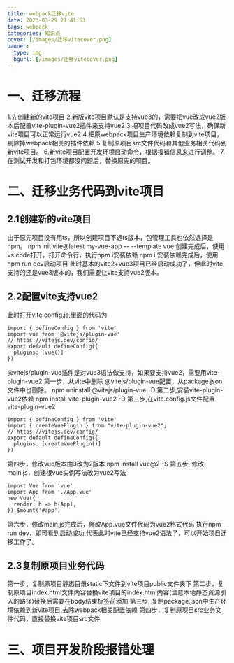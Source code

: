 ```yaml
---
title: webpack迁移vite
date: 2023-03-29 21:41:53
tags: webpack
categories: 知识点
cover: [/images/迁移vitecover.png]
banner: 
  type: img
  bgurl: [/images/迁移vitecover.png]
---
```

# 一、迁移流程
1.先创建新的vite项目
2.新版vite项目默认是支持vue3的，需要把vue改成vue2版本后配置vite-plugin-vue2插件来支持vue2
3.把项目代码改成vue2写法，确保新vite项目可以正常运行vue2
4.把原webpack项目生产环境依赖复制到vite项目，剔除掉webpack相关的插件依赖
5.复制原项目src文件代码和其他业务相关代码到新vite项目。
6.新vite项目配置开发环境启动命令，根据报错信息来进行调整。
7.在测试开发和打包环境都没问题后，替换原先的项目。
# 二、迁移业务代码到vite项目
## 2.1创建新的vite项目
由于原先项目没有用ts，所以创建项目不选ts版本，包管理工具也依然选择是npm。
npm init vite@latest my-vue-app -- --template vue
创建完成后，使用vs code打开，打开命令行，执行npm i安装依赖
npm i
安装依赖完成后，使用npm run dev启动项目
此时基本的vite2+vue3项目已经启动成功了，但此时vite支持的还是vue3版本的，我们需要让vite支持vue2版本。
## 2.2配置vite支持vue2
此时打开vite.config.js,里面的代码为
```
import { defineConfig } from 'vite'
import vue from '@vitejs/plugin-vue'
// https://vitejs.dev/config/
export default defineConfig({
  plugins: [vue()]
})
```
@vitejs/plugin-vue插件是对vue3语法做支持，如果要支持vue2，需要用vite-plugin-vue2
第一步，从vite中删除 @vitejs/plugin-vue配置，从package.json文件中也删除。
npm uninstall @vitejs/plugin-vue -D
第二步,安装vite-plugin-vue2依赖
npm install vite-plugin-vue2 -D
第三步,在vite.config.js文件配置vite-plugin-vue2
```
import { defineConfig } from 'vite'
import { createVuePlugin } from "vite-plugin-vue2";
// https://vitejs.dev/config/
export default defineConfig({
  plugins: [createVuePlugin()]
})
```
第四步，修改vue版本由3改为2版本
npm install vue@2 -S
第五步, 修改main.js，创建根vue实例写法改为vue2写法
```
import Vue from 'vue'
import App from './App.vue'
new Vue({
  render: h => h(App),
}).$mount('#app')
```
第六步，修改main.js完成后，修改App.vue文件代码为vue2格式代码
执行npm run dev，即可看到启动成功,代表此时vite已经支持vue2语法了，可以开始项目迁移工作了。
## 2.3复制原项目业务代码
第一步，复制原项目静态目录static下文件到vite项目public文件夹下
第二步，复制原项目index.html文件内容替换vite项目的index.html内容(注意本地静态资源引入的路径)替换后需要在body结束标签前添加 <script type="module" src="/src/main.js"></script>
第三步, 复制package.json中生产环境依赖到新vite项目,去除webpack相关配置依赖
第四步，复制原项目src业务文件代码，直接替换vite项目src文件
# 三、项目开发阶段报错处理